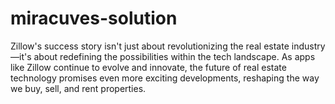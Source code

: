 # miracuves-solution
 Zillow's success story isn't just about revolutionizing the real estate industry—it's about redefining the possibilities within the tech landscape. As apps like Zillow continue to evolve and innovate, the future of real estate technology promises even more exciting developments, reshaping the way we buy, sell, and rent properties.
